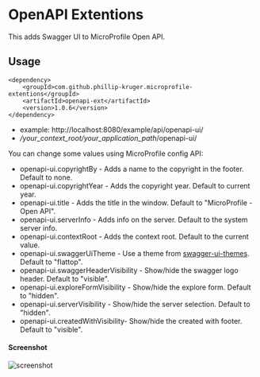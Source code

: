 # OpenAPI Extentions

This adds Swagger UI to MicroProfile Open API.

## Usage

    <dependency>
        <groupId>com.github.phillip-kruger.microprofile-extentions</groupId>
        <artifactId>openapi-ext</artifactId>
        <version>1.0.6</version>
    </dependency>

* example: http://localhost:8080/example/api/openapi-ui/
* */your_context_root/your_application_path*/openapi-ui/

You can change some values using MicroProfile config API:

* openapi-ui.copyrightBy - Adds a name to the copyright in the footer. Default to none.
* openapi-ui.copyrightYear - Adds the copyright year. Default to current year.
* openapi-ui.title - Adds the title in the window. Default to "MicroProfile - Open API".
* openapi-ui.serverInfo - Adds info on the server. Default to the system server info.
* openapi-ui.contextRoot - Adds the context root. Default to the current value.
* openapi-ui.swaggerUiTheme - Use a theme from [swagger-ui-themes](http://meostrander.com/swagger-ui-themes/). Default to "flattop".
* openapi-ui.swaggerHeaderVisibility - Show/hide the swagger logo header. Default to "visible".
* openapi-ui.exploreFormVisibility - Show/hide the explore form. Default to "hidden".
* openapi-ui.serverVisibility - Show/hide the server selection. Default to "hidden".
* openapi-ui.createdWithVisibility- Show/hide the created with footer. Default to "visible".

#### Screenshot

![screenshot](https://raw.githubusercontent.com/phillip-kruger/microprofile-extentions/master/openapi-ext/screenshot.png)